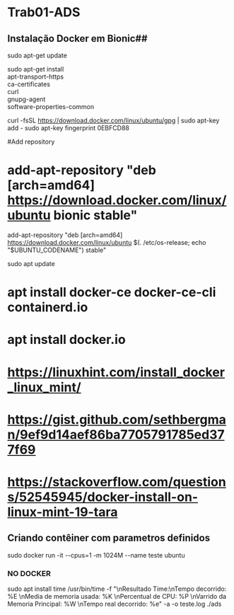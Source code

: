 # Trab01-ADS

## Instalação Docker em Bionic##
  sudo apt-get update
  
  sudo apt-get install \
    apt-transport-https \
    ca-certificates \
    curl \
    gnupg-agent \
    software-properties-common

  curl -fsSL https://download.docker.com/linux/ubuntu/gpg | sudo apt-key add -
  sudo apt-key fingerprint 0EBFCD88

#Add repository

#  add-apt-repository "deb [arch=amd64] https://download.docker.com/linux/ubuntu bionic stable"
  add-apt-repository "deb [arch=amd64] https://download.docker.com/linux/ubuntu $(. /etc/os-release; echo "$UBUNTU_CODENAME") stable"

  sudo apt update

#  apt install docker-ce docker-ce-cli containerd.io
#  apt install docker.io

# https://linuxhint.com/install_docker_linux_mint/
# https://gist.github.com/sethbergman/9ef9d14aef86ba7705791785ed377f69
# https://stackoverflow.com/questions/52545945/docker-install-on-linux-mint-19-tara

## Criando contêiner com parametros definidos ##
 sudo docker run -it --cpus=1 -m 1024M --name teste ubuntu

### NO DOCKER ####
 sudo apt install time
 /usr/bin/time -f "\nResultado Time:\nTempo decorrido: %E \nMedia de memoria usada: %K \nPercentual de CPU: %P \nVarrido da Memoria Principal: %W \nTempo real decorrido: %e" -a -o teste.log ./ads
